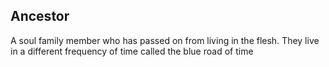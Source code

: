 ## Ancestor


A soul family member who has passed on from living in the flesh. They live in a  different frequency of time called the blue road of time
